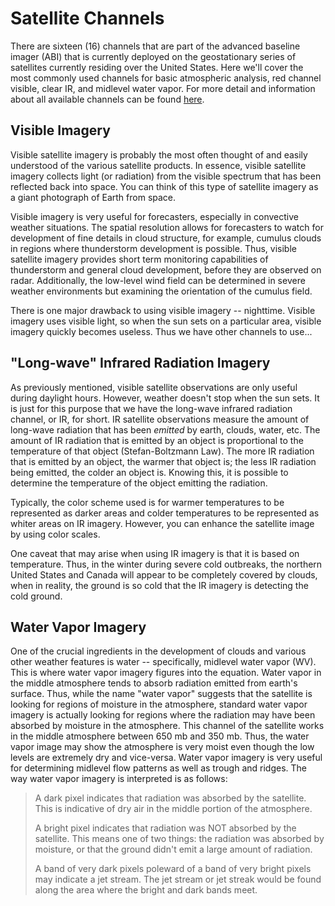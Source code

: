 # Satellite Channels

There are sixteen (16) channels that are part of the advanced baseline
imager (ABI) that is currently deployed on the geostationary series
of satellites currently residing over the United States. Here we'll cover
the most commonly used channels for basic atmospheric analysis, red
channel visible, clear IR, and midlevel water vapor. For more detail
and information about all available channels can be found
[here](https://www.noaa.gov/jetstream/goes_east).

## Visible Imagery

Visible satellite imagery is probably the most often thought of and
easily understood of the various satellite products. In essence, visible
satellite imagery collects light (or radiation) from the visible
spectrum that has been reflected back into space. You can think of this
type of satellite imagery as a giant photograph of Earth from space.

Visible imagery is very useful for forecasters, especially in convective
weather situations. The spatial resolution allows for forecasters to
watch for development of fine details in cloud structure, for example,
cumulus clouds in regions where thunderstorm development is possible.
Thus, visible satellite imagery provides short term monitoring
capabilities of thunderstorm and general cloud development, before they
are observed on radar. Additionally, the low-level wind field can be
determined in severe weather environments but examining the orientation
of the cumulus field.

There is one major drawback to using visible imagery -- nighttime.
Visible imagery uses visible light, so when the sun sets on a particular
area, visible imagery quickly becomes useless. Thus we have other
channels to use...

## "Long-wave" Infrared Radiation Imagery

As previously mentioned, visible satellite observations are only useful
during daylight hours. However, weather doesn't stop when the sun sets.
It is just for this purpose that we have the long-wave infrared
radiation channel, or IR, for short. IR satellite observations measure
the amount of long-wave radiation that has been *emitted* by earth,
clouds, water, etc. The amount of IR radiation that is emitted by an
object is proportional to the temperature of that object
(Stefan-Boltzmann Law). The more IR radiation that is emitted by an
object, the warmer that object is; the less IR radiation being emitted,
the colder an object is. Knowing this, it is possible to determine the
temperature of the object emitting the radiation.

Typically, the color scheme used is for warmer temperatures to be
represented as darker areas and colder temperatures to be represented as
whiter areas on IR imagery. However, you can enhance the satellite image
by using color scales.

One caveat that may arise when using IR imagery is that it is based on
temperature. Thus, in the winter during severe cold outbreaks, the
northern United States and Canada will appear to be completely covered
by clouds, when in reality, the ground is so cold that the IR imagery is
detecting the cold ground.

## Water Vapor Imagery

One of the crucial ingredients in the development of clouds and various
other weather features is water -- specifically, midlevel water vapor
(WV). This is where water vapor imagery figures into the equation. Water
vapor in the middle atmosphere tends to absorb radiation emitted from
earth's surface. Thus, while the name "water vapor" suggests that the
satellite is looking for regions of moisture in the atmosphere, standard
water vapor imagery is actually looking for regions where the radiation
may have been absorbed by moisture in the atmosphere. This channel of
the satellite works in the middle atmosphere between 650 mb and 350 mb.
Thus, the water vapor image may show the atmosphere is very moist even
though the low levels are extremely dry and vice-versa. Water vapor
imagery is very useful for determining midlevel flow patterns as well as
trough and ridges. The way water vapor imagery is interpreted is as
follows:

> A dark pixel indicates that radiation was absorbed by the satellite.
> This is indicative of dry air in the middle portion of the atmosphere.
>
> A bright pixel indicates that radiation was NOT absorbed by the
> satellite. This means one of two things: the radiation was absorbed by
> moisture, or that the ground didn't emit a large amount of radiation.
>
> A band of very dark pixels poleward of a band of very bright pixels
> may indicate a jet stream. The jet stream or jet streak would be found
> along the area where the bright and dark bands meet.
